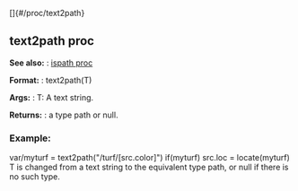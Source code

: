[]{#/proc/text2path}
  ## text2path proc
  **See also:**
  :   [ispath proc](ref/proc/ispath)
  <!-- -->
  **Format:**
  :   text2path(T)
  <!-- -->
  **Args:**
  :   T: A text string.
  <!-- -->
  **Returns:**
  :   a type path or null.
  ### Example:
  var/myturf = text2path(\"/turf/\[src.color\]\") if(myturf) src.loc =
  locate(myturf)
  T is changed from a text string to the equivalent type path, or null if
  there is no such type.